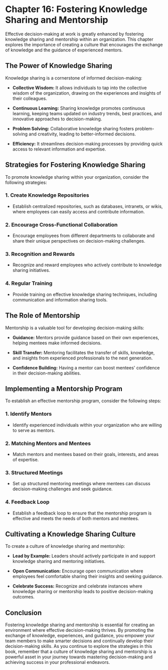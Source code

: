 Chapter 16: Fostering Knowledge Sharing and Mentorship
======================================================

Effective decision-making at work is greatly enhanced by fostering knowledge sharing and mentorship within an organization. This chapter explores the importance of creating a culture that encourages the exchange of knowledge and the guidance of experienced mentors.

The Power of Knowledge Sharing
------------------------------

Knowledge sharing is a cornerstone of informed decision-making:

* **Collective Wisdom:** It allows individuals to tap into the collective wisdom of the organization, drawing on the experiences and insights of their colleagues.

* **Continuous Learning:** Sharing knowledge promotes continuous learning, keeping teams updated on industry trends, best practices, and innovative approaches to decision-making.

* **Problem Solving:** Collaborative knowledge sharing fosters problem-solving and creativity, leading to better-informed decisions.

* **Efficiency:** It streamlines decision-making processes by providing quick access to relevant information and expertise.

Strategies for Fostering Knowledge Sharing
------------------------------------------

To promote knowledge sharing within your organization, consider the following strategies:

### 1. **Create Knowledge Repositories**

* Establish centralized repositories, such as databases, intranets, or wikis, where employees can easily access and contribute information.

### 2. **Encourage Cross-Functional Collaboration**

* Encourage employees from different departments to collaborate and share their unique perspectives on decision-making challenges.

### 3. **Recognition and Rewards**

* Recognize and reward employees who actively contribute to knowledge sharing initiatives.

### 4. **Regular Training**

* Provide training on effective knowledge sharing techniques, including communication and information sharing tools.

The Role of Mentorship
----------------------

Mentorship is a valuable tool for developing decision-making skills:

* **Guidance:** Mentors provide guidance based on their own experiences, helping mentees make informed decisions.

* **Skill Transfer:** Mentoring facilitates the transfer of skills, knowledge, and insights from experienced professionals to the next generation.

* **Confidence Building:** Having a mentor can boost mentees' confidence in their decision-making abilities.

Implementing a Mentorship Program
---------------------------------

To establish an effective mentorship program, consider the following steps:

### 1. **Identify Mentors**

* Identify experienced individuals within your organization who are willing to serve as mentors.

### 2. **Matching Mentors and Mentees**

* Match mentors and mentees based on their goals, interests, and areas of expertise.

### 3. **Structured Meetings**

* Set up structured mentoring meetings where mentees can discuss decision-making challenges and seek guidance.

### 4. **Feedback Loop**

* Establish a feedback loop to ensure that the mentorship program is effective and meets the needs of both mentors and mentees.

Cultivating a Knowledge Sharing Culture
---------------------------------------

To create a culture of knowledge sharing and mentorship:

* **Lead by Example:** Leaders should actively participate in and support knowledge sharing and mentoring initiatives.

* **Open Communication:** Encourage open communication where employees feel comfortable sharing their insights and seeking guidance.

* **Celebrate Success:** Recognize and celebrate instances where knowledge sharing or mentorship leads to positive decision-making outcomes.

Conclusion
----------

Fostering knowledge sharing and mentorship is essential for creating an environment where effective decision-making thrives. By promoting the exchange of knowledge, experiences, and guidance, you empower your team members to make smarter decisions and continually develop their decision-making skills. As you continue to explore the strategies in this book, remember that a culture of knowledge sharing and mentorship is a powerful asset in your journey towards mastering decision-making and achieving success in your professional endeavors.
